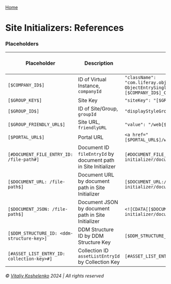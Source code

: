 [Home](../../README.md)

# Site Initializers: References

### Placeholders

| Placeholder                                | Description                                                    | Sample Code                                                                                                                                               | Sample Sources Link                                                                                                                                                                                                                             | 
|--------------------------------------------|----------------------------------------------------------------|-----------------------------------------------------------------------------------------------------------------------------------------------------------|-------------------------------------------------------------------------------------------------------------------------------------------------------------------------------------------------------------------------------------------------|
| `[$COMPANY_ID$]`                           | ID of Virtual Instance, `companyId`                            | `"className": "com.liferay.object.web.internal.info.collection.provider. ObjectEntrySingleFormVariationInfoCollectionProvider_ [$COMPANY_ID$]_C_Speaker"` | [Link](https://github.com/liferay/liferay-portal/blob/7.4.3.125-ga125/modules/dxp/apps/osb/osb-site-initializer/osb-site-initializer-evp/src/main/resources/site-initializer/layouts/01_home/page-definition.json#L534)                         |
| `[$GROUP_KEY$]`                            | Site Key                                                       | `"siteKey": "[$GROUP_KEY$]"`                                                                                                                              | [Link](https://github.com/liferay/liferay-portal/blob/7.4.3.125-ga125/modules/apps/site-initializer/site-initializer-raylife-ap/src/main/resources/site-initializer/layouts/3_policies/page-definition.json#L32)                                |                                                                                                                                                                                                             |
| `[$GROUP_ID$]`                             | ID of Site/Group, `groupId`                                    | `"displayStyleGroupId": "[$GROUP_ID$]"`                                                                                                                   | [Link](https://github.com/liferay/liferay-portal/blob/7.4.3.125-ga125/modules/apps/site-initializer/site-initializer-masterclass/src/main/resources/site-initializer/layout-page-templates/master-pages/main-2/page-definition.json#L64)        |                                                                                                                                                                                                            |
| `[$GROUP_FRIENDLY_URL$]`                   | Site URL, `friendlyURL`                                        | `"value": "/web[$GROUP_FRIENDLY_URL$]/registration"`                                                                                                      | [Link](https://github.com/liferay/liferay-portal/blob/7.4.3.125-ga125/workspaces/liferay-partner-workspace/client-extensions/liferay-partner-site-initializer-code/site-initializer/notification-templates/claim-template/en-US.html#L11)       |
| `[$PORTAL_URL$]`                           | Portal URL                                                     | `<a href="[$PORTAL_URL$]/web[$GROUP_FRIENDLY_URL$]/home>">Home</a>`                                                                                       | [Link](https://github.com/liferay/liferay-portal/blob/7.4.3.125-ga125/workspaces/liferay-partner-workspace/client-extensions/liferay-partner-site-initializer-code/site-initializer/notification-templates/claim-template/en-US.html#L11)       |
| `[#DOCUMENT_FILE_ENTRY_ID: /file-path#]`   | Document ID `fileEntryId` by document path in Site Initializer | `[#DOCUMENT_FILE_ENTRY_ID:/site-initializer/documents/group/Gallery/gallery-01.png#]`                                                                     | [Link](https://github.com/liferay/liferay-portal/blob/7.4.3.125-ga125/modules/apps/site-initializer/site-initializer-masterclass/src/main/resources/site-initializer/layout-page-templates/master-pages/private-area/page-definition.json#L103) |
| `[$DOCUMENT_URL: /file-path$]`             | Document URL by document path in Site Initializer              | `[$DOCUMENT_URL:/site-initializer/documents/group/Venue/venue-01.png$]`                                                                                   | [Link](https://github.com/liferay/liferay-portal/blob/7.4.3.125-ga125/modules/apps/site-initializer/site-initializer-masterclass/src/main/resources/site-initializer/layout-set/private/css.css#L10)                                            |
| `[$DOCUMENT_JSON: /file-path$]`            | Document JSON by document path in Site Initializer             | `<![CDATA[[$DOCUMENT_JSON:/site-initializer/documents/group/Sponsors/usu.png$]]]>`                                                                        | [Link](https://github.com/liferay/liferay-portal/blob/7.4.3.125-ga125/modules/apps/site-initializer/site-initializer-masterclass/src/main/resources/site-initializer/journal-articles/courses/course_design.xml#L15)                            |
| `[$DDM_STRUCTURE_ID: <ddm-structure-key>]` | DDM Structure ID by DDM Structure Key                          | `[$DDM_STRUCTURE_ID:SPONSOR$]`                                                                                                                            | [Link](https://github.com/liferay/liferay-portal/blob/7.4.3.125-ga125/modules/apps/site-initializer/site-initializer-masterclass/src/main/resources/site-initializer/asset-list-entries.json#L3)                                                |
| `[#ASSET_LIST_ENTRY_ID: collection-key>#]` | Collection ID `assetListEntryId` by Collection Key             | `[#ASSET_LIST_ENTRY_ID:SPONSORS#]`                                                                                                                        | [Link](https://github.com/liferay/liferay-portal/blob/7.4.3.125-ga125/modules/apps/site-initializer/site-initializer-masterclass/src/main/resources/site-initializer/layouts/blog/page-definition.json#L40)                                     |

###### © [Vitaliy Koshelenko](https://www.linkedin.com/in/vitaliy-koshelenko) 2024 | All rights reserved